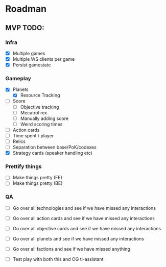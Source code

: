# Roadman

## MVP TODO:
### Infra
 - [x] Multiple games
 - [x] Multiple WS clients per game
 - [x] Persist gamestate

### Gameplay
 - [x] Planets
   - [x] Resource Tracking
 - [ ] Score
   - [ ] Objective tracking
   - [ ] Mecatrol rex
   - [ ] Manually adding score
   - [ ] Weird scoring times
 - [ ] Action cards
 - [ ] Time spent / player
 - [ ] Relics
 - [ ] Separation between base/PoK/codexes
 - [x] Strategy cards (speaker handling etc)

### Prettify things
 - [ ] Make things pretty (FE)
 - [ ] Make things pretty (BE)

### QA
 - [ ] Go over all technologies and see if we have missed any interactions
 - [ ] Go over all action cards and see if we have missed any interactions
 - [ ] Go over all objective cards and see if we have missed any interactions
 - [ ] Go over all planets and see if we have missed any interactions
 - [ ] Go over all factions and see if we have missed anything
 - [ ] Test play with both this and OG ti-assistant
 